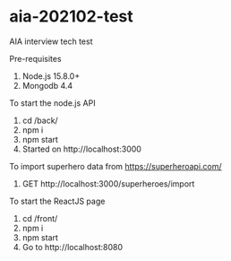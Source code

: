# aia-202102-test
AIA interview tech test

Pre-requisites
1. Node.js 15.8.0+
2. Mongodb 4.4

To start the node.js API
1. cd /back/
2. npm i
3. npm start
4. Started on http://localhost:3000

To import superhero data from https://superheroapi.com/
1. GET http://localhost:3000/superheroes/import

To start the ReactJS page
1. cd /front/
2. npm i
3. npm start
4. Go to http://localhost:8080
